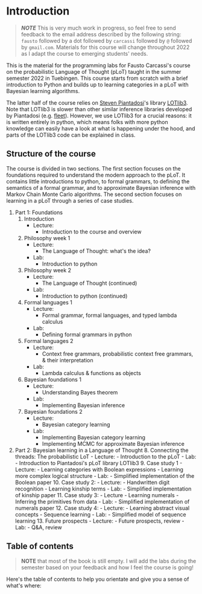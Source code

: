 # Introduction

> **_NOTE_** This is very much work in progress, so feel free to send feedback to the email address described by the following string:  `fausto` followed by a dot followed by `carcassi` followed by `@` followed by `gmail.com`. Materials for this course will change throughout 2022 as I adapt the course to emerging students' needs.

This is the material for the programming labs for Fausto Carcassi's course on the probabilistic Language of Thought (pLoT) taught in the summer semester 2022 in Tuebingen.
This course starts from scratch with a brief introduction to Python and builds up to learning categories in a pLoT with Bayesian learning algorithms.

The latter half of the course relies on [Steven Piantadosi](http://colala.berkeley.edu/people/piantadosi/)'s library [LOTlib3](https://github.com/piantado/LOTlib3). 
Note that LOTlib3 is slower than other similar inference libraries developed by Piantadosi (e.g. [fleet](https://github.com/piantado/Fleet)). 
However, we use LOTlib3 for a crucial reasons: it is written entirely in python, which means folks with more python knowledge can easily have a look at 
what is happening under the hood, and parts of the LOTlib3 code can be explained in class. 

## Structure of the course

The course is divided in two sections. 
The first section focuses on the foundations required to understand the modern approach to the pLoT. 
It contains little introductions to python, to formal grammars, to defining the semantics of a formal grammar, and to approximate Bayesian inference
with Markov Chain Monte Carlo algorithms. The second section focuses on learning in a pLoT through a series of case studies.

1. Part 1: Foundations
	1. Introduction 
		- Lecture: 
			- Introduction to the course and overview
	2. Philosophy week 1
		- Lecture: 
			- The Language of Thought: what's the idea?
		- Lab: 
			- Introduction to python
	3. Philosophy week 2
		- Lecture: 
			- The Language of Thought (continued)
		- Lab: 
			- Introduction to python (continued)
	4. Formal languages 1
		- Lecture: 
			- Formal grammar, formal languages, and typed lambda calculus
		- Lab:
			- Defining formal grammars in python
	5. Formal languages 2
		- Lecture:
			- Context free grammars, probabilistic context free grammars, & their interpretation
		- Lab: 
			- Lambda calculus & functions as objects
	6. Bayesian foundations 1
		- Lecture: 
			- Understanding Bayes theorem
		- Lab:
			- Implementing Bayesian inference 
	7. Bayesian foundations 2
		- Lecture: 
			- Bayesian category learning 
		- Lab:
			- Implementing Bayesian category learning
			- Implementing MCMC for approximate Bayesian inference
2. Part 2: Bayesian learning in a Language of Thought
	8. Connecting the threads: The probabilistic LoT
		- Lecture: 
			- Introduction to the pLoT
		- Lab:
			- Introduction to Piantadosi's pLoT library LOTlib3
	9. Case study 1
		- Lecture: 
			- Learning categories with Boolean expressions
			- Learning more complex logical structure
		- Lab: 
			- Simplified implementation of the Boolean paper 
	10. Case study 2: 
		- Lecture:
			- Handwritten digit recognition
			- Learning kinship terms
		- Lab: 
			- Simplified implementation of kinship paper
	11. Case study 3: 
		- Lecture
			- Learning numerals
			- Inferring the primitives from data
		- Lab:
			- Simplified implementation of numerals paper
	12. Case study 4:
		- Lecture:
			- Learning abstract visual concepts
			- Sequence learning
		- Lab:
			- Simplified model of sequence learning
	13. Future prospects
		- Lecture: 
			- Future prospects, review
		- Lab:
			- Q&A, review


## Table of contents

> __**NOTE**__ that most of the book is still empty. I will add the labs during the semester based on your feedback and how I feel the course is going!

Here's the table of contents to help you orientate and give you a sense of what's where:
```{tableofcontents}
```

